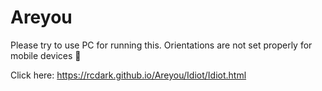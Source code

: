 # Areyou
Please try to use PC for running this. Orientations are not set properly for mobile devices 🙁

Click here: https://rcdark.github.io/Areyou/Idiot/Idiot.html
